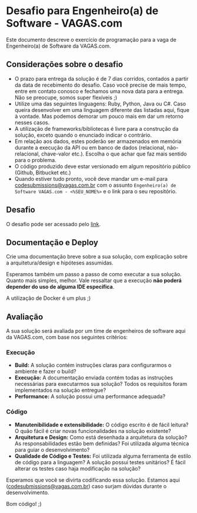 # Desafio para Engenheiro(a) de Software - VAGAS.com

Este documento descreve o exercício de programação para a vaga de Engenheiro(a) de Software da VAGAS.com.

## Considerações sobre o desafio

* O prazo para entrega da solução é de 7 dias corridos, contados a partir da data de recebimento do desafio. Caso você precise de mais tempo, entre em contato conosco e fechamos uma nova data para a entrega. Não se preocupe, somos super flexíveis ;)
* Utilize uma das seguintes linguagens: Ruby, Python, Java ou C#. Caso queira desenvolver em uma linguagem diferente das listadas aqui, fique à vontade. Mas podemos demorar um pouco mais em dar um retorno nesses casos.
* A utilização de frameworks/bibliotecas é livre para a construção da solução, exceto quando o enunciado indicar o contrário.
* Em relação aos dados, estes poderão ser armazenados em memória durante a execução da API ou em banco de dados (relacional, não-relacional, chave-valor etc.). Escolha o que achar que faz mais sentido para o problema.
* O código produzido deve estar versionado em algum repositório público (Github, Bitbucket etc.)
* Quando estiver tudo pronto, você deve mandar um e-mail para codesubmissions@vagas.com.br com o assunto `Engenheiro(a) de Software VAGAS.com - <%SEU_NOME%>` e o link para o seu repositório.


## Desafio

O desafio pode ser acessado pelo [link](desafio-tecnico.md).

## Documentação e Deploy

Crie uma documentação breve sobre a sua solução, com explicação sobre a arquitetura/design e hipóteses assumidas. 

Esperamos também um passo a passo de como executar a sua solução. Quanto mais simples, melhor. Vale ressaltar que a execução **não poderá depender do uso de alguma IDE específica**.

A utilização de Docker é um plus ;)

## Avaliação

A sua solução será avaliada por um time de engenheiros de software aqui da VAGAS.com, com base nos seguintes critérios:

### Execução

* **Build:** A solução contém instruções claras para configurarmos o ambiente e fazer o build?
* **Execução:** A documentação enviada contém todas as instruções necessárias para executarmos sua solução? Todos os requisitos foram implementados na solução entregue?
* **Performance:** A solução possui uma performance adequada?

### Código

* **Manutenibilidade e extensibilidade:** O código escrito é de fácil leitura? O quão fácil é criar novas funcionalidades na solução existente?
* **Arquitetura e Design:** Como está desenhada a arquitetura da solução? As responsabilidades estão bem definidas? Foi utilizada alguma técnica para guiar o desenvolvimento?
* **Qualidade de Código e Testes:** Foi utilizada alguma ferramenta de estilo de código para a linguagem? A solução possui testes unitários? É fácil alterar os testes caso haja modificação na solução?

Esperamos que você se divirta codificando essa solução. Estamos aqui (codesubmissions@vagas.com.br) caso surjam dúvidas durante o desenvolvimento.

Bom código! ;)
